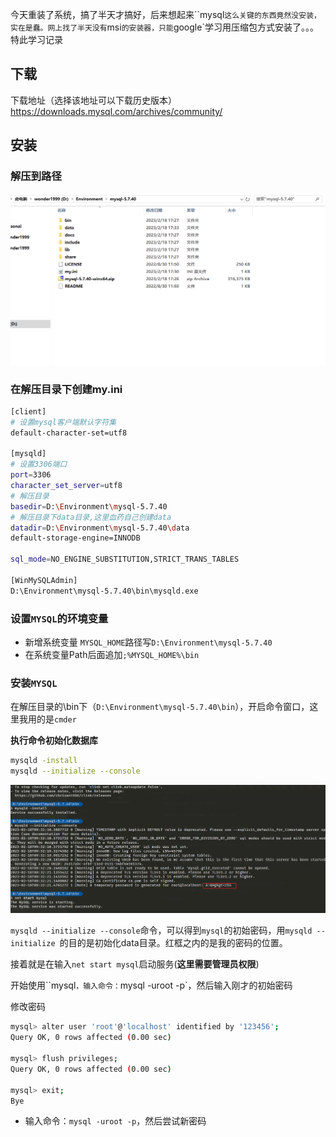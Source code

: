 今天重装了系统，搞了半天才搞好，后来想起来``mysql`这么关键的东西竟然没安装，实在是蠢。网上找了半天没有`msi`的安装器，只能`google`学习用压缩包方式安装了。。。特此学习记录

## 下载

下载地址（选择该地址可以下载历史版本）
https://downloads.mysql.com/archives/community/

## 安装

### 解压到路径



![image-20230218181433632](./assets/mysql%E4%B9%8B%E5%8E%8B%E7%BC%A9%E5%8C%85%E6%96%B9%E5%BC%8F%E5%AE%89%E8%A3%85/image-20230218181433632.png)

### **在解压目录下创建my.ini**

```bash
[client]
# 设置mysql客户端默认字符集
default-character-set=utf8

[mysqld]
# 设置3306端口
port=3306
character_set_server=utf8
# 解压目录
basedir=D:\Environment\mysql-5.7.40
# 解压目录下data目录,这里血药自己创建data
datadir=D:\Environment\mysql-5.7.40\data
default-storage-engine=INNODB

sql_mode=NO_ENGINE_SUBSTITUTION,STRICT_TRANS_TABLES

[WinMySQLAdmin]
D:\Environment\mysql-5.7.40\bin\mysqld.exe
```

### 设置`MYSQL`的环境变量

- 新增系统变量 `MYSQL_HOME`路径写`D:\Environment\mysql-5.7.40`
- 在系统变量Path后面追加`;%MYSQL_HOME%\bin`

### 安装`MYSQL`



在解压目录的\bin下（`D:\Environment\mysql-5.7.40\bin`），开启命令窗口，这里我用的是`cmder`

**执行命令初始化数据库**

```bash
mysqld -install
mysqld --initialize --console
```

![image-20230218182054841](./assets/mysql%E4%B9%8B%E5%8E%8B%E7%BC%A9%E5%8C%85%E6%96%B9%E5%BC%8F%E5%AE%89%E8%A3%85/image-20230218182054841.png)

`mysqld --initialize --console`命令，可以得到`mysql`的初始密码，用`mysqld --initialize `的目的是初始化data目录。红框之内的是我的密码的位置。



接着就是在输入``net start mysql``启动服务(**这里需要管理员权限**)

开始使用``mysql`，输入命令：`mysql -uroot -p`，然后输入刚才的初始密码

修改密码

```bash
mysql> alter user 'root'@'localhost' identified by '123456';
Query OK, 0 rows affected (0.00 sec)

mysql> flush privileges;
Query OK, 0 rows affected (0.00 sec)

mysql> exit;
Bye
```

- 输入命令：`mysql -uroot -p`，然后尝试新密码
